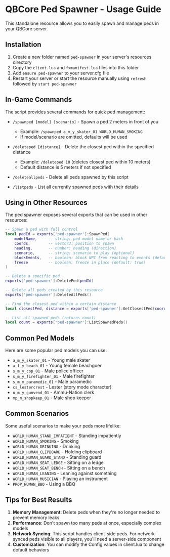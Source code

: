 # QBCore Ped Spawner - Usage Guide

This standalone resource allows you to easily spawn and manage peds in your QBCore server.

## Installation

1. Create a new folder named `ped-spawner` in your server's resources directory
2. Copy the `client.lua` and `fxmanifest.lua` files into this folder
3. Add `ensure ped-spawner` to your server.cfg file
4. Restart your server or start the resource manually using `refresh` followed by `start ped-spawner`

## In-Game Commands

The script provides several commands for quick ped management:

- `/spawnped [model] [scenario]` - Spawn a ped 2 meters in front of you
  - Example: `/spawnped a_m_y_skater_01 WORLD_HUMAN_SMOKING`
  - If model/scenario are omitted, defaults will be used

- `/deleteped [distance]` - Delete the closest ped within the specified distance
  - Example: `/deleteped 10` (deletes closest ped within 10 meters)
  - Default distance is 5 meters if not specified

- `/deleteallpeds` - Delete all peds spawned by this script

- `/listpeds` - List all currently spawned peds with their details

## Using in Other Resources

The ped spawner exposes several exports that can be used in other resources:

```lua
-- Spawn a ped with full control
local pedId = exports['ped-spawner']:SpawnPed(
    modelName,     -- string: ped model name or hash
    coords,        -- vector3: position to spawn
    heading,       -- number: heading (direction)
    scenario,      -- string: scenario to play (optional)
    blockEvents,   -- boolean: block NPC from reacting to events (default: true)
    freeze         -- boolean: freeze in place (default: true)
)

-- Delete a specific ped
exports['ped-spawner']:DeletePed(pedId)

-- Delete all peds created by this resource
exports['ped-spawner']:DeleteAllPeds()

-- Find the closest ped within a certain distance
local closestPed, distance = exports['ped-spawner']:GetClosestPed(coords, maxDistance)

-- List all spawned peds (returns count)
local count = exports['ped-spawner']:ListSpawnedPeds()
```

## Common Ped Models

Here are some popular ped models you can use:

- `a_m_y_skater_01` - Young male skater
- `a_f_y_beach_01` - Young female beachgoer
- `s_m_y_cop_01` - Male police officer
- `s_m_y_firefighter_01` - Male firefighter
- `s_m_m_paramedic_01` - Male paramedic
- `cs_lestercrest` - Lester (story mode character)
- `u_m_y_gunvend_01` - Ammu-Nation clerk
- `mp_m_shopkeep_01` - Male shop keeper

## Common Scenarios

Some useful scenarios to make your peds more lifelike:

- `WORLD_HUMAN_STAND_IMPATIENT` - Standing impatiently
- `WORLD_HUMAN_SMOKING` - Smoking
- `WORLD_HUMAN_DRINKING` - Drinking
- `WORLD_HUMAN_CLIPBOARD` - Holding clipboard
- `WORLD_HUMAN_GUARD_STAND` - Standing guard
- `WORLD_HUMAN_SEAT_LEDGE` - Sitting on a ledge
- `WORLD_HUMAN_SEAT_BENCH` - Sitting on a bench
- `WORLD_HUMAN_LEANING` - Leaning against something
- `WORLD_HUMAN_MUSICIAN` - Playing an instrument
- `PROP_HUMAN_BBQ` - Using a BBQ

## Tips for Best Results

1. **Memory Management**: Delete peds when they're no longer needed to prevent memory leaks
2. **Performance**: Don't spawn too many peds at once, especially complex models
3. **Network Syncing**: This script handles client-side peds. For network-synced peds visible to all players, you'll need a server-side component
4. **Customization**: You can modify the Config values in client.lua to change default behaviors
